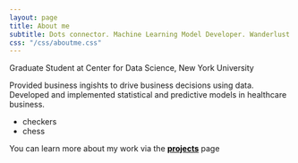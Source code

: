 ```yaml
---
layout: page
title: About me
subtitle: Dots connector. Machine Learning Model Developer. Wanderlust.
css: "/css/aboutme.css"
---
```


<div id="aboutme-section">

<p class="about-text">
<span class="fa fa-fa fa-institution about-icon"></span>
Graduate Student at Center for Data Science, New York University
</p>

<p class="about-text">
  
<span class="fa fa-code about-icon"></span>
Provided business ingishts to drive business decisions using data. Developed and implemented statistical and predictive models in healthcare business. 

</p>

<p class="about-text">
<span class="fa fa-stack-o about-icon"></span>
<ul> 
<li> checkers</li>
<li> chess</li>
</ul>
You can learn more about my work via the <strong><a href="https://nhungle714.github.io/projects" target="_blank" style="color:black; text-decoration: underline;">projects</a></strong> page
</p>

<!-- <p class="about-text">
<span class="fa fa-globe about-icon"></span>
Hanoian. Dots connector. Wanderlust.
</p> -->


</div>
